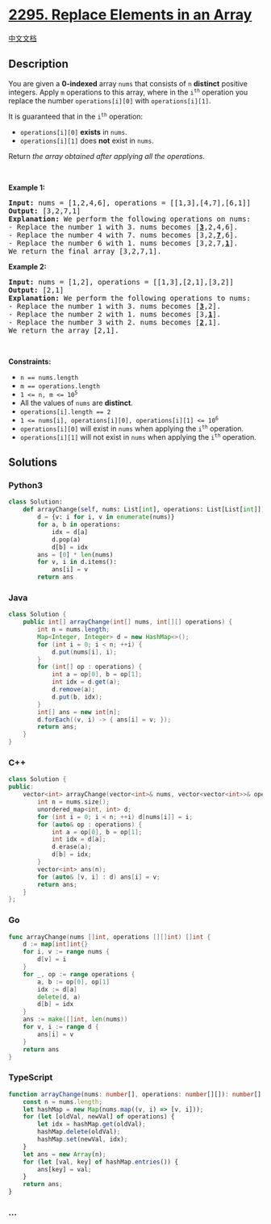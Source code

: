 # [2295. Replace Elements in an Array](https://leetcode.com/problems/replace-elements-in-an-array)

[中文文档](/solution/2200-2299/2295.Replace%20Elements%20in%20an%20Array/README.md)

## Description

<p>You are given a <strong>0-indexed</strong> array <code>nums</code> that consists of <code>n</code> <strong>distinct</strong> positive integers. Apply <code>m</code> operations to this array, where in the <code>i<sup>th</sup></code> operation you replace the number <code>operations[i][0]</code> with <code>operations[i][1]</code>.</p>

<p>It is guaranteed that in the <code>i<sup>th</sup></code> operation:</p>

<ul>
	<li><code>operations[i][0]</code> <strong>exists</strong> in <code>nums</code>.</li>
	<li><code>operations[i][1]</code> does <strong>not</strong> exist in <code>nums</code>.</li>
</ul>

<p>Return <em>the array obtained after applying all the operations</em>.</p>

<p>&nbsp;</p>
<p><strong class="example">Example 1:</strong></p>

<pre>
<strong>Input:</strong> nums = [1,2,4,6], operations = [[1,3],[4,7],[6,1]]
<strong>Output:</strong> [3,2,7,1]
<strong>Explanation:</strong> We perform the following operations on nums:
- Replace the number 1 with 3. nums becomes [<u><strong>3</strong></u>,2,4,6].
- Replace the number 4 with 7. nums becomes [3,2,<u><strong>7</strong></u>,6].
- Replace the number 6 with 1. nums becomes [3,2,7,<u><strong>1</strong></u>].
We return the final array [3,2,7,1].
</pre>

<p><strong class="example">Example 2:</strong></p>

<pre>
<strong>Input:</strong> nums = [1,2], operations = [[1,3],[2,1],[3,2]]
<strong>Output:</strong> [2,1]
<strong>Explanation:</strong> We perform the following operations to nums:
- Replace the number 1 with 3. nums becomes [<u><strong>3</strong></u>,2].
- Replace the number 2 with 1. nums becomes [3,<u><strong>1</strong></u>].
- Replace the number 3 with 2. nums becomes [<u><strong>2</strong></u>,1].
We return the array [2,1].
</pre>

<p>&nbsp;</p>
<p><strong>Constraints:</strong></p>

<ul>
	<li><code>n == nums.length</code></li>
	<li><code>m == operations.length</code></li>
	<li><code>1 &lt;= n, m &lt;= 10<sup>5</sup></code></li>
	<li>All the values of <code>nums</code> are <strong>distinct</strong>.</li>
	<li><code>operations[i].length == 2</code></li>
	<li><code>1 &lt;= nums[i], operations[i][0], operations[i][1] &lt;= 10<sup>6</sup></code></li>
	<li><code>operations[i][0]</code> will exist in <code>nums</code> when applying the <code>i<sup>th</sup></code> operation.</li>
	<li><code>operations[i][1]</code> will not exist in <code>nums</code> when applying the <code>i<sup>th</sup></code> operation.</li>
</ul>

## Solutions

<!-- tabs:start -->

### **Python3**

```python
class Solution:
    def arrayChange(self, nums: List[int], operations: List[List[int]]) -> List[int]:
        d = {v: i for i, v in enumerate(nums)}
        for a, b in operations:
            idx = d[a]
            d.pop(a)
            d[b] = idx
        ans = [0] * len(nums)
        for v, i in d.items():
            ans[i] = v
        return ans
```

### **Java**

```java
class Solution {
    public int[] arrayChange(int[] nums, int[][] operations) {
        int n = nums.length;
        Map<Integer, Integer> d = new HashMap<>();
        for (int i = 0; i < n; ++i) {
            d.put(nums[i], i);
        }
        for (int[] op : operations) {
            int a = op[0], b = op[1];
            int idx = d.get(a);
            d.remove(a);
            d.put(b, idx);
        }
        int[] ans = new int[n];
        d.forEach((v, i) -> { ans[i] = v; });
        return ans;
    }
}
```

### **C++**

```cpp
class Solution {
public:
    vector<int> arrayChange(vector<int>& nums, vector<vector<int>>& operations) {
        int n = nums.size();
        unordered_map<int, int> d;
        for (int i = 0; i < n; ++i) d[nums[i]] = i;
        for (auto& op : operations) {
            int a = op[0], b = op[1];
            int idx = d[a];
            d.erase(a);
            d[b] = idx;
        }
        vector<int> ans(n);
        for (auto& [v, i] : d) ans[i] = v;
        return ans;
    }
};
```

### **Go**

```go
func arrayChange(nums []int, operations [][]int) []int {
	d := map[int]int{}
	for i, v := range nums {
		d[v] = i
	}
	for _, op := range operations {
		a, b := op[0], op[1]
		idx := d[a]
		delete(d, a)
		d[b] = idx
	}
	ans := make([]int, len(nums))
	for v, i := range d {
		ans[i] = v
	}
	return ans
}
```

### **TypeScript**

```ts
function arrayChange(nums: number[], operations: number[][]): number[] {
    const n = nums.length;
    let hashMap = new Map(nums.map((v, i) => [v, i]));
    for (let [oldVal, newVal] of operations) {
        let idx = hashMap.get(oldVal);
        hashMap.delete(oldVal);
        hashMap.set(newVal, idx);
    }
    let ans = new Array(n);
    for (let [val, key] of hashMap.entries()) {
        ans[key] = val;
    }
    return ans;
}
```

### **...**

```

```

<!-- tabs:end -->

